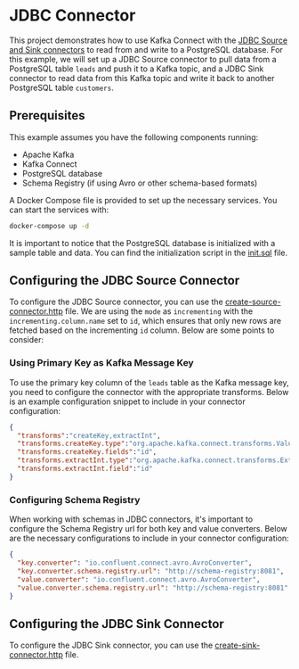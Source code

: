 # JDBC Connector

This project demonstrates how to use Kafka Connect with the [JDBC Source and Sink connectors](https://docs.confluent.io/kafka-connectors/jdbc/current/overview.html) to read from and write to a PostgreSQL database. For this example, we will set up a JDBC Source connector to pull data from a PostgreSQL table `leads` and push it to a Kafka topic, and a JDBC Sink connector to read data from this Kafka topic and write it back to another PostgreSQL table `customers`.

## Prerequisites

This example assumes you have the following components running:
- Apache Kafka
- Kafka Connect
- PostgreSQL database
- Schema Registry (if using Avro or other schema-based formats)

A Docker Compose file is provided to set up the necessary services. You can start the services with:

```bash
docker-compose up -d
```

It is important to notice that the PostgreSQL database is initialized with a sample table and data. You can find the initialization script in the [init.sql](init.sql) file.

## Configuring the JDBC Source Connector

To configure the JDBC Source connector, you can use the [create-source-connector.http](create-source-connectors.http) file. We are using the `mode` as `incrementing` with the `incrementing.column.name` set to `id`, which ensures that only new rows are fetched based on the incrementing `id` column. Below are some points to consider:

### Using Primary Key as Kafka Message Key

To use the primary key column of the `leads` table as the Kafka message key, you need to configure the connector with the appropriate transforms. Below is an example configuration snippet to include in your connector configuration:

```json
{
  "transforms":"createKey,extractInt",
  "transforms.createKey.type":"org.apache.kafka.connect.transforms.ValueToKey",
  "transforms.createKey.fields":"id",
  "transforms.extractInt.type":"org.apache.kafka.connect.transforms.ExtractField$Key",
  "transforms.extractInt.field":"id"
}
```

### Configuring Schema Registry

When working with schemas in JDBC connectors, it's important to configure the Schema Registry url for both key and value converters. Below are the necessary configurations to include in your connector configuration:

```json
{
  "key.converter": "io.confluent.connect.avro.AvroConverter",
  "key.converter.schema.registry.url": "http://schema-registry:8081",
  "value.converter": "io.confluent.connect.avro.AvroConverter",
  "value.converter.schema.registry.url": "http://schema-registry:8081"
}
```

## Configuring the JDBC Sink Connector

To configure the JDBC Sink connector, you can use the [create-sink-connector.http](create-sink-connector.http) file.
